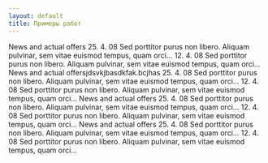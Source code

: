 ```yaml
---
layout: default
title: Примеры работ
---
```

News and actual offers
25. 4. 08
Sed porttitor purus non libero. Aliquam pulvinar, sem vitae euismod tempus, quam orci…
12. 4. 08
Sed porttitor purus non libero. Aliquam pulvinar, sem vitae euismod tempus, quam orci…
News and actual offersjdsvkjbasdkfak.bcjhas
25. 4. 08
Sed porttitor purus non libero. Aliquam pulvinar, sem vitae euismod tempus, quam orci…
12. 4. 08
Sed porttitor purus non libero. Aliquam pulvinar, sem vitae euismod tempus, quam orci…
News and actual offers
25. 4. 08
Sed porttitor purus non libero. Aliquam pulvinar, sem vitae euismod tempus, quam orci…
12. 4. 08
Sed porttitor purus non libero. Aliquam pulvinar, sem vitae euismod tempus, quam orci…
News and actual offers
25. 4. 08
Sed porttitor purus non libero. Aliquam pulvinar, sem vitae euismod tempus, quam orci…
12. 4. 08
Sed porttitor purus non libero. Aliquam pulvinar, sem vitae euismod tempus, quam orci…